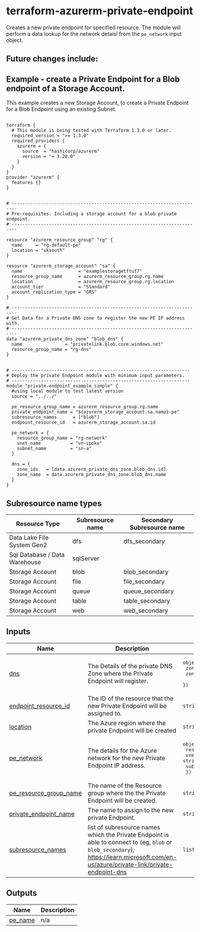 <!-- BEGIN_TF_DOCS -->
# terraform-azurerm-private-endpoint

Creates a new private endpoint for specified resource.
The module will perform a data lookup for the network detaisl from the `pe_network` input object.

Future changes include:
  -

## Example - create a Private Endpoint for a Blob endpoint of a Storage Account.
This example creates a new Storage Account, to create a Private Endpoint for a Blob Endpoint using an existing Subnet.
```hcl

terraform {
  # This module is being tested with Terraform 1.3.0 or later.
  required_version = ">= 1.3.0"
  required_providers {
    azurerm = {
      source  = "hashicorp/azurerm"
      version = "= 3.20.0"
    }
  }
}
provider "azurerm" {
  features {}
}


# ------------------------------------------------------------------------
# Pre-requisites. Including a storage account for a blob private endpoint.
# ------------------------------------------------------------------------

resource "azurerm_resource_group" "rg" {
  name     = "rg-default-pe"
  location = "uksouth"
}

resource "azurerm_storage_account" "sa" {
  name                     = "examplestoragetftuf7"
  resource_group_name      = azurerm_resource_group.rg.name
  location                 = azurerm_resource_group.rg.location
  account_tier             = "Standard"
  account_replication_type = "GRS"
}

# ------------------------------------------------------------------------
# Get Data for a Private DNS zone to register the new PE IP address with.
# ------------------------------------------------------------------------
data "azurerm_private_dns_zone" "blob_dns" {
  name                = "privatelink.blob.core.windows.net"
  resource_group_name = "rg-dns"
}


# -------------------------------------------------------------------
# Deploy the private Endpoint module with minimum input parameters.
# -------------------------------------------------------------------
module "private-endpoint_example_simple" {
  #using local module to test latest version
  source = "../../"
  
  pe_resource_group_name = azurerm_resource_group.rg.name
  private_endpoint_name = "${azurerm_storage_account.sa.name}-pe"
  subresource_names      = ["blob"]
  endpoint_resource_id   = azurerm_storage_account.sa.id
   
  pe_network = {
    resource_group_name = "rg-network"
    vnet_name           = "vn-spoke" 
    subnet_name         = "sn-a"
  }
  
  dns = {
    zone_ids   = [data.azurerm_private_dns_zone.blob_dns.id]
    zone_name  = data.azurerm_private_dns_zone.blob_dns.name
  }
}
```

## Subresource name types
|Resource Type|Subresource name|Secondary Subresource name|
|---|---|---|
|Data Lake File System Gen2	|dfs	|dfs_secondary|
|Sql Database / Data Warehouse	|sqlServer	|
|Storage Account	|blob	|blob_secondary|
|Storage Account	|file	|file_secondary|
|Storage Account	|queue	|queue_secondary|
|Storage Account	|table	|table_secondary|
|Storage Account	|web	|web_secondary|

## Inputs

| Name | Description | Type | Default | Required |
|------|-------------|------|---------|:--------:|
| <a name="input_dns"></a> [dns](#input\_dns) | The Details of the private DNS Zone where the Private Endpoint will register. | <pre>object({<br>    zone_ids  = list(string)<br>    zone_name = string<br>    })</pre> | n/a | yes |
| <a name="input_endpoint_resource_id"></a> [endpoint\_resource\_id](#input\_endpoint\_resource\_id) | The ID of the resource that the new Private Endpoint will be assigned to. | `string` | n/a | yes |
| <a name="input_location"></a> [location](#input\_location) | The Azure region where the private Endpoint will be created | `string` | `"uksouth"` | no |
| <a name="input_pe_network"></a> [pe\_network](#input\_pe\_network) | The details for the Azure network for the new Private Endpoint IP address. | <pre>object({<br>    resource_group_name = string<br>    vnet_name           = string<br>    subnet_name         = string<br>    })</pre> | n/a | yes |
| <a name="input_pe_resource_group_name"></a> [pe\_resource\_group\_name](#input\_pe\_resource\_group\_name) | The name of the Resource group where the the Private Endpoint will be created. | `string` | n/a | yes |
| <a name="input_private_endpoint_name"></a> [private\_endpoint\_name](#input\_private\_endpoint\_name) | The name to assign to the new private Endpoint. | `string` | n/a | yes |
| <a name="input_subresource_names"></a> [subresource\_names](#input\_subresource\_names) | list of subresource names which the Private Endpoint is able to connect to (eg, `blob` or `blob_secondary`), https://learn.microsoft.com/en-us/azure/private-link/private-endpoint-dns | `list(string)` | `null` | no |

## Outputs

| Name | Description |
|------|-------------|
| <a name="output_pe_name"></a> [pe\_name](#output\_pe\_name) | n/a |
<!-- END_TF_DOCS -->